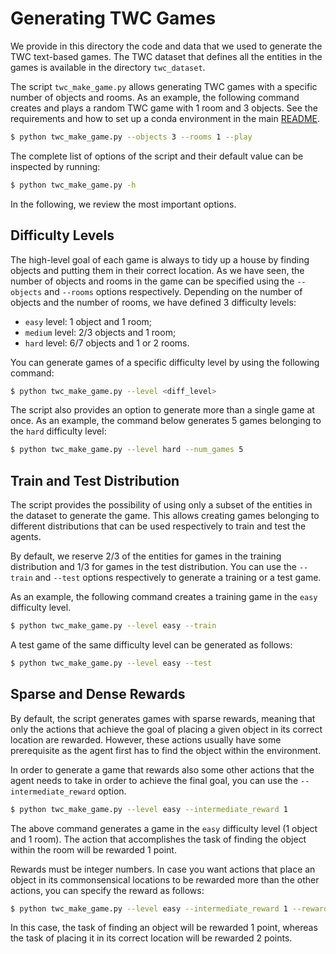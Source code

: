 # Generating TWC Games

We provide in this directory the code and data that we used to generate the TWC text-based games.
The TWC dataset that defines all the entities in the games is available in the directory ```twc_dataset```.

The script ```twc_make_game.py``` allows generating TWC games with a specific number of objects and rooms.
As an example, the following command creates and plays a random TWC game with 1 room and 3 objects.
See the requirements and how to set up a conda environment in the main [README](https://github.com/IBM/commonsense-rl).

```bash
$ python twc_make_game.py --objects 3 --rooms 1 --play
```
The complete list of options of the script and their default value can be inspected by running:
```bash
$ python twc_make_game.py -h
```

In the following, we review the most important options.

## Difficulty Levels
The high-level goal of each game is always to tidy up a house by finding objects
and putting them in their correct location. As we have seen, the number of objects and rooms in the game
can be specified using the ```--objects``` and ```--rooms``` options respectively.
Depending on the number of objects and the number of rooms, we have defined 3 difficulty levels:

* ```easy``` level: 1 object and 1 room;
* ```medium``` level: 2/3 objects and 1 room;
* ```hard``` level: 6/7 objects and 1 or 2 rooms.

You can generate games of a specific difficulty level by using the following command:
```bash
$ python twc_make_game.py --level <diff_level>
```
The script also provides an option to generate more than a single game at once.
As an example, the command below generates 5 games
belonging to the ```hard``` difficulty level:
```bash
$ python twc_make_game.py --level hard --num_games 5
```

## Train and Test Distribution

The script provides the possibility of using only a subset of the entities in the dataset to generate the game.
This allows creating games belonging to different distributions that can be used respectively to train and test
the agents.

By default, we reserve 2/3 of the entities for games in the training distribution and 1/3 for games in the test
distribution. You can use the ```--train``` and ```--test``` options respectively to generate a training or a
test game.

As an example, the following command creates a training game in the ```easy``` difficulty level.

```bash
$ python twc_make_game.py --level easy --train
```

A test game of the same difficulty level can be generated as follows:
```bash
$ python twc_make_game.py --level easy --test
```


## Sparse and Dense Rewards
By default, the script generates games with sparse rewards, meaning that only the actions that achieve the goal of
placing a given object in its correct location are rewarded. However, these actions usually have some prerequisite
as the agent first has to find the object within the environment.

In order to generate a game that rewards also some other actions that the agent needs to take in order to achieve
the final goal, you can use the ```--intermediate_reward``` option.

```bash
$ python twc_make_game.py --level easy --intermediate_reward 1
```

The above command generates a game in the ```easy``` difficulty level (1 object and 1 room).
The action that accomplishes the task of finding the object within the room will be rewarded 1 point. 

Rewards must be integer numbers. In case you want actions that place an object in its commonsensical locations to
be rewarded more than the other actions, you can specify the reward as follows:

```bash
$ python twc_make_game.py --level easy --intermediate_reward 1 --reward 2
```

In this case, the task of finding an object will be rewarded 1 point, whereas the task of placing it in its correct
location will be rewarded 2 points.
